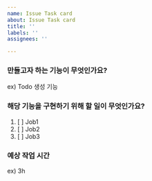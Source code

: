 ```yaml
---
name: Issue Task card
about: Issue Task card
title: ''
labels: ''
assignees: ''

---
```


### 만들고자 하는 기능이 무엇인가요?
ex) Todo 생성 기능

### 해당 기능을 구현하기 위해 할 일이 무엇인가요?
1. [ ] Job1
2. [ ] Job2
3. [ ] Job3

### 예상 작업 시간
ex) 3h
